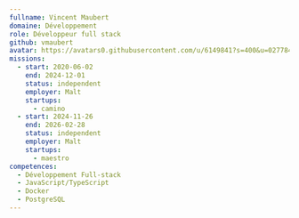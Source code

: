 ```yaml
---
fullname: Vincent Maubert
domaine: Développement
role: Développeur full stack
github: vmaubert
avatar: https://avatars0.githubusercontent.com/u/6149841?s=400&u=027784a18b9e541f525f5e0f86506b38d48089f8&v=4
missions:
  - start: 2020-06-02
    end: 2024-12-01
    status: independent
    employer: Malt
    startups:
      - camino
  - start: 2024-11-26
    end: 2026-02-28
    status: independent
    employer: Malt
    startups:
      - maestro
competences:
  - Développement Full-stack
  - JavaScript/TypeScript
  - Docker
  - PostgreSQL
---
```

